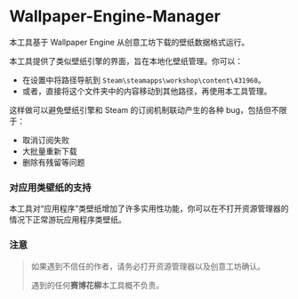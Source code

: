 # Wallpaper-Engine-Manager

本工具基于 Wallpaper Engine 从创意工坊下载的壁纸数据格式运行。

本工具提供了类似壁纸引擎的界面，旨在本地化壁纸管理。你可以：

*   在设置中将路径导航到 `Steam\steamapps\workshop\content\431960`。
*   或者，直接将这个文件夹中的内容移动到其他路径，再使用本工具管理。

这样做可以避免壁纸引擎和 Steam 的订阅机制联动产生的各种 bug，包括但不限于：
*   取消订阅失败
*   大批量重新下载
*   删除有残留等问题

### 对应用类壁纸的支持

本工具对“应用程序”类壁纸增加了许多实用性功能，你可以在不打开资源管理器的情况下正常游玩应用程序类壁纸。

### 注意

> 如果遇到不信任的作者，请务必打开资源管理器以及创意工坊确认。
>
> 遇到的任何**赛博花柳**本工具概不负责。
